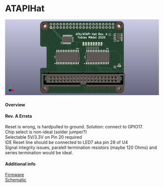 ATAPIHat
=============================

![PCB](ATAPIHat.png)

#### Overview

#### Rev. A Errata
Reset is wrong, is hardpulled to ground. Solution: connect to GPIO17.   
Chip select is non-ideal (solder jumper?)  
Selectable 5V/3.3V on Pin 20 required  
IDE Reset line should be connected to LED7 aka pin 28 of U4  
Signal integrity issues, paralell termination resistors (maybe 120 Ohms) and series termination would be ideal.  

#### Additional info

[Firmware](https://github.com/Manawyrm/ATAPIHat-Firmware)  
[Schematic](https://github.com/Manawyrm/ATAPIHat/blob/master/ATAPIHat.pdf)  
